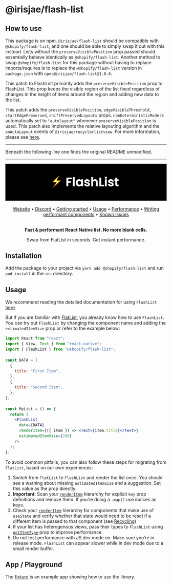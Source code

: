 # @irisjae/flash-list

## How to use

This package is on npm. `@irisjae/flash-list` should be compatible with `@shopify/flash-list`, and one should be able to simply swap it out with this instead. Lists without the `preserveVisiblePosition` prop passed should essentially behave identically as `@shopify/flash-list`. Another method to swap `@shopify/flash-list` for this package without having to replace imports/requires is to replace the `@shopify/flash-list` version in `package.json` with `npm:@irisjae/flash-list@1.0.0`.

This patch to FlashList primarily adds the `preserveVisiblePosition` prop to FlashList. This prop keeps the visible region of the list fixed regardless of changes in the height of items around the region and adding new data to the list.

This patch adds the `preserveVisiblePosition`, `edgeVisibleThreshold`, `startEdgePreserved`, `shiftPreservedLayouts` props. `nonDeterministicMode` is automatically set to `"autolayout"` whenever `preserveVisiblePosition` is used. This patch also implements the relative layouting algorithm and the `onAutoLayout` events of `@irisjae/recyclerlistview`. For more information, please see [here](https://github.com/irisjae/recyclerlistview).

---

Beneath the following line one finds the original README unmodified.

---

![FlashList Image](./FlashList.png)

<div align="center">
  <a href="https://shopify.github.io/flash-list/">Website</a> •
  <a href="https://discord.gg/k2gzABTfav">Discord</a> •
  <a href="https://shopify.github.io/flash-list/docs/">Getting started</a> •
  <a href="https://shopify.github.io/flash-list/docs/usage">Usage</a> •
  <a href="https://shopify.github.io/flash-list/docs/performance-troubleshooting">Performance</a> •
  <a href="https://shopify.github.io/flash-list/docs/fundamentals/performant-components">Writing performant components</a> •
  <a href="https://shopify.github.io/flash-list/docs/known-issues">Known Issues</a>
<br><br>

**Fast & performant React Native list. No more blank cells.**

Swap from FlatList in seconds. Get instant performance.

</div>

## Installation

Add the package to your project via `yarn add @shopify/flash-list` and run `pod install` in the `ios` directory.

## Usage

We recommend reading the detailed documentation for using `FlashList` [here](https://shopify.github.io/flash-list/docs/usage).

But if you are familiar with [FlatList](https://reactnative.dev/docs/flatlist), you already know how to use `FlashList`. You can try out `FlashList` by changing the component name and adding the `estimatedItemSize` prop or refer to the example below:

```jsx
import React from "react";
import { View, Text } from "react-native";
import { FlashList } from "@shopify/flash-list";

const DATA = [
  {
    title: "First Item",
  },
  {
    title: "Second Item",
  },
];

const MyList = () => {
  return (
    <FlashList
      data={DATA}
      renderItem={({ item }) => <Text>{item.title}</Text>}
      estimatedItemSize={200}
    />
  );
};
```

To avoid common pitfalls, you can also follow these steps for migrating from `FlatList`, based on our own experiences:

1. Switch from `FlatList` to `FlashList` and render the list once. You should see a warning about missing `estimatedItemSize` and a suggestion. Set this value as the prop directly.
2. **Important**: Scan your [`renderItem`](https://shopify.github.io/flash-list/docs/usage/#renderitem) hierarchy for explicit `key` prop definitions and remove them. If you’re doing a `.map()` use indices as keys.
3. Check your [`renderItem`](https://shopify.github.io/flash-list/docs/usage/#renderitem) hierarchy for components that make use of `useState` and verify whether that state would need to be reset if a different item is passed to that component (see [Recycling](https://shopify.github.io/flash-list/docs/recycling))
4. If your list has heterogenous views, pass their types to `FlashList` using [`getItemType`](https://shopify.github.io/flash-list/docs/usage/#getitemtype) prop to improve performance.
5. Do not test performance with JS dev mode on. Make sure you’re in release mode. `FlashList` can appear slower while in dev mode due to a small render buffer.

## App / Playground

The [fixture](https://github.com/Shopify/flash-list/tree/main/fixture) is an example app showing how to use the library.
